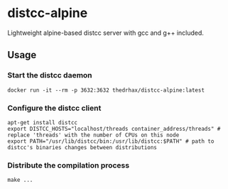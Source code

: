 # distcc-alpine

Lightweight alpine-based distcc server with gcc and g++ included.

## Usage

### Start the distcc daemon

```
docker run -it --rm -p 3632:3632 thedrhax/distcc-alpine:latest
```

### Configure the distcc client

```
apt-get install distcc
export DISTCC_HOSTS="localhost/threads container_address/threads" # replace 'threads' with the number of CPUs on this node
export PATH="/usr/lib/distcc/bin:/usr/lib/distcc:$PATH" # path to distcc's binaries changes between distributions
```

### Distribute the compilation process

```
make ...
```
